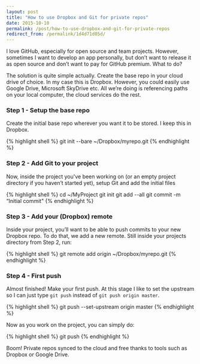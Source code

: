 ```yaml
---
layout: post
title: "How to use Dropbox and Git for private repos"
date: 2015-10-10
permalink: /post/how-to-use-dropbox-and-git-for-private-repos
redirect_from: /permalink/1d4d71d05d/
---
```


I love GitHub, especially for open source and team projects. However, sometimes I want to develop an app personally, but don’t want to release it as open source and don’t want to pay for GitHub premium. What to do?

The solution is quite simple actually. Create the base repo in your cloud drive of choice. In my case this is Dropbox. However, you could easily use Google Drive, Microsoft SkyDrive etc. All we’re doing is referencing paths on your local computer, the cloud services do the rest.

### Step 1 - Setup the base repo

Create the initial base repo wherever you want it to be stored. I keep this in Dropbox.

{% highlight shell %}
git init --bare ~/Dropbox/myrepo.git
{% endhighlight %}

### Step 2 - Add Git to your project

Now, inside the project you've been working on (or an empty project directory if you haven’t started yet), setup Git and add the initial files

{% highlight shell %}
cd ~/MyProject
git init
git add --all
git commit -m “Initial commit"
{% endhighlight %}

### Step 3 - Add your (Dropbox) remote

Inside your project, you’ll want to be able to push commits to your new Dropbox repo. To do that, we add a new remote. Still inside your projects directory from Step 2, run:

{% highlight shell %}
git remote add origin ~/Dropbox/myrepo.git
{% endhighlight %}

### Step 4 - First push

Almost finished! Make your first push. At this stage I like to set the upstream so I can just type `git push` instead of `git push origin master`.

{% highlight shell %}
git push --set-upstream origin master
{% endhighlight %}

Now as you work on the project, you can simply do:

{% highlight shell %}
git push
{% endhighlight %}

Boom! Private repos synced to the cloud and free thanks to tools such as Dropbox or Google Drive.
